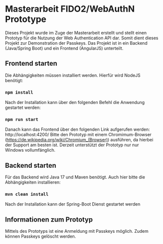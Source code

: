 # Masterarbeit FIDO2/WebAuthN Prototype

Dieses Projekt wurde im Zuge der Masterarbeit erstellt und stellt einen Prototyp für die Nutzung der Web Authentication API dar.
Somit dient dieses Projekt zur Demonstration der Passkeys. Das Projekt ist in ein Backend (Java/Spring Boot) und ein Frontend (AngularJS) unterteilt.


## Frontend starten

Die Abhängigkeiten müssen installiert werden. Hierfür wird NodeJS benötigt:

### `npm install`

Nach der Installation kann über den folgenden Befehl die Anwendung gestartet werden:

### `npm run start`
Danach kann das Frontend über den folgenden Link aufgerufen werden: http://localhost:4200/ 
Bitte den Prototyp mit einem Chromimum-Browser (https://de.wikipedia.org/wiki/Chromium_(Browser)) ausführen, da hierbei der Support am besten ist.
Derzeit unterstützt der Prototyp nur nur Windows vollumfänglich.

## Backend starten
Für das Backend wird Java 17 und Maven benötigt. Auch hier bitte die Abhängigkeiten installieren:

### `mvn clean install`

Nach der Installation kann der Spring-Boot Dienst gestartet werden


## Informationen zum Prototyp

Mittels des Prototyps ist eine Anmeldung mit Passkeys möglich.
Zudem können Passkeys gelöscht werden. 
